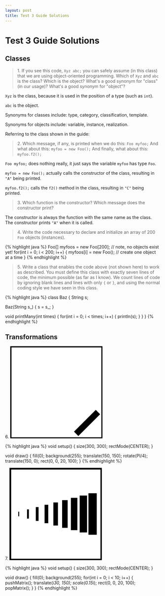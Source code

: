 ```yaml
---
layout: post
title: Test 3 Guide Solutions
---
```


# Test 3 Guide Solutions

## Classes

> 1\. If you see this code, `Xyz abc;` you can safely assume (in this
> class) that we are using object-oriented programming. Which of `Xyz`
> and `abc` is the class? Which is the object? What's a good synonym
> for "class" (in our usage)? What's a good synonym for "object"?

`Xyz` is the class, because it is used in the position of a type (such
as `int`).

`abc` is the object.

Synonyms for classes include: type, category, classification,
template.

Synonyms for objects include: variable, instance, realization.

Referring to the class shown in the guide:

> 2\. Which message, if any, is printed when we do this: `Foo myfoo;` And
> what about this: `myfoo = new Foo();` And finally, what about this:
> `myfoo.f2();`

`Foo myfoo;` does nothing really, it just says the variable `myfoo`
has type `Foo`.

`myfoo = new Foo();` actually calls the constructor of the class,
resulting in `"A"` being printed.

`myfoo.f2();` calls the `f2()` method in the class, resulting in `"C"`
being printed.

> 3\. Which function is the constructor? Which message does the constructor
> print?

The constructor is always the function with the same name as the
class. The constructor prints `"A"` when it is called.

> 4\. Write the code necessary to declare and initialize an array of 200
> `Foo` objects (instances).

{% highlight java %}
Foo[] myfoos = new Foo[200];  // note, no objects exist yet!
for(int i = 0; i < 200; i++)
{
  myfoos[i] = new Foo();  // create one object at a time
}
{% endhighlight %}

> 5\. Write a class that enables the code above (not shown here) to work
> as described. You must define this class with exactly seven lines of
> code, the minimum possible (as far as I know). We count lines of
> code by ignoring blank lines and lines with only `{` or `}`, and
> using the normal coding style we have seen in this class.

{% highlight java %}
class Baz
{
  String s;
  
  Baz(String s_)
  {
    s = s_;
  }
  
  void printMany(int times)
  {
    for(int i = 0; i < times; i++)
    {
      println(s);
    }
  }
}
{% endhighlight %}

## Transformations

6\. ![Display 1](/images/test-3-guide-1.png)

{% highlight java %}
void setup()
{
    size(300, 300);
    rectMode(CENTER);
}

void draw()
{
    fill(0);
    background(255);
    translate(150, 150);
    rotate(PI/4);
    translate(150, 0);
    rect(0, 0, 20, 100);
}
{% endhighlight %}

7\. ![Display 1](/images/test-3-guide-2.png)

{% highlight java %}
void setup()
{
    size(300, 300);
    rectMode(CENTER);
}

void draw()
{
    fill(0);
    background(255);
    for(int i = 0; i < 10; i++)
    {
        pushMatrix();
        translate(i*30, 150);
        scale(0.15*i);
        rect(0, 0, 20, 100);
        popMatrix();
    }
}
{% endhighlight %}

